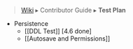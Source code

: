 > [Wiki](Home) ▸ Contributor Guide ▸ **Test Plan**

- Persistence
    - [[DDL Test]] [4.6 done]
    - [[Autosave and Permissions]]